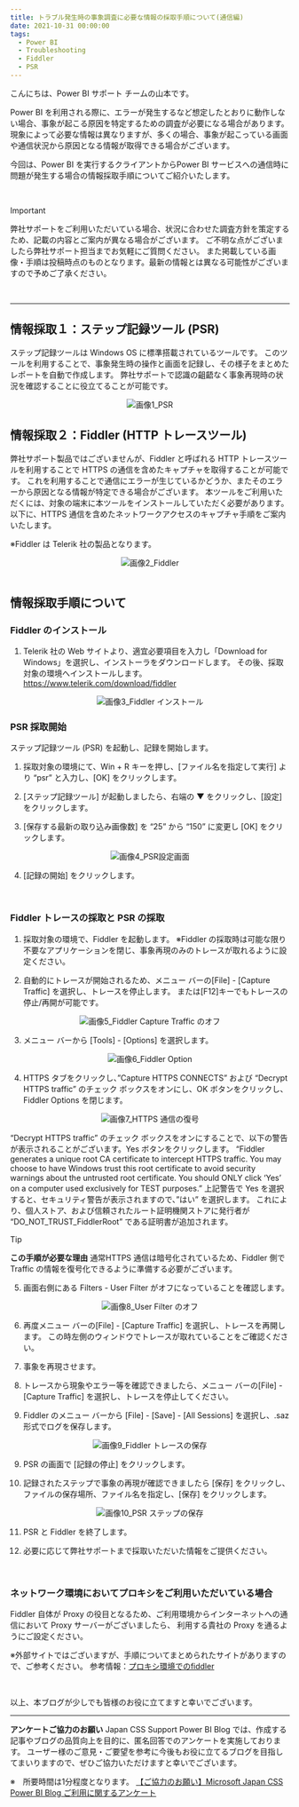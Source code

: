 ```yaml
---
title: トラブル発生時の事象調査に必要な情報の採取手順について(通信編)
date: 2021-10-31 00:00:00 
tags:
  - Power BI
  - Troubleshooting
  - Fiddler
  - PSR
---
```



こんにちは、Power BI サポート チームの山本です。 

Power BI を利用される際に、エラーが発生するなど想定したとおりに動作しない場合、事象が起こる原因を特定するための調査が必要になる場合があります。現象によって必要な情報は異なりますが、多くの場合、事象が起こっている画面や通信状況から原因となる情報が取得できる場合がございます。


今回は、Power BI を実行するクライアントからPower BI サービスへの通信時に問題が発生する場合の情報採取手順についてご紹介いたします。 

<!-- more -->

</br>

> [!IMPORTANT]
> 弊社サポートをご利用いただいている場合、状況に合わせた調査方針を策定するため、記載の内容とご案内が異なる場合がございます。
> ご不明な点がございましたら弊社サポート担当までお気軽にご質問ください。
> また掲載している画像・手順は投稿時点のものとなります。最新の情報とは異なる可能性がございますので予めご了承ください。


</br>


---

## 情報採取１：ステップ記録ツール (PSR) 

ステップ記録ツールは Windows OS に標準搭載されているツールです。
このツールを利用することで、事象発生時の操作と画面を記録し、その様子をまとめたレポートを自動で作成します。
弊社サポートで認識の齟齬なく事象再現時の状況を確認することに役立てることが可能です。

<div align="center">
<img src="pic0.png" alt="画像1_PSR" title="画像1_PSR">
</div>


## 情報採取２：Fiddler (HTTP トレースツール)

弊社サポート製品ではございませんが、Fiddler と呼ばれる HTTP トレースツールを利用することで HTTPS の通信を含めたキャプチャを取得することが可能です。
これを利用することで通信にエラーが生じているかどうか、またそのエラーから原因となる情報が特定できる場合がございます。
本ツールをご利用いただくには、対象の端末に本ツールをインストールしていただく必要があります。
以下に、HTTPS 通信を含めたネットワークアクセスのキャプチャ手順をご案内いたします。

※Fiddler は Telerik 社の製品となります。


<div align="center">
<img src="pic1.png" alt="画像2_Fiddler" title="画像2_Fiddler">
</div>



</br>

## 情報採取手順について

### Fiddler のインストール

1) Telerik 社の Web サイトより、適宜必要項目を入力し「Download for Windows」を選択し、インストーラをダウンロードします。
その後、採取対象の環境へインストールします。
https://www.telerik.com/download/fiddler

<div align="center">
<img src="pic7.png" alt="画像3_Fiddler インストール" title="画像3_Fiddler インストール">
</div>

### PSR 採取開始
ステップ記録ツール (PSR) を起動し、記録を開始します。

1) 採取対象の環境にて、Win + R キーを押し、[ファイル名を指定して実行] より “psr” と入力し、[OK] をクリックします。

2) [ステップ記録ツール] が起動しましたら、右端の ▼ をクリックし、[設定] をクリックします。

3) [保存する最新の取り込み画像数] を “25” から “150” に変更し [OK] をクリックします。

<div align="center">
<img src="pic2.png" alt="画像4_PSR設定画面" title="画像4_PSR設定画面">
</div>

4) [記録の開始] をクリックします。


</br>

### Fiddler トレースの採取と PSR の採取

1) 採取対象の環境で、Fiddler を起動します。
※Fiddler の採取時は可能な限り不要なアプリケーションを閉じ、事象再現のみのトレースが取れるように設定ください。

2) 自動的にトレースが開始されるため、メニュー バーの[File] - [Capture Traffic] を選択し、トレースを停止します。
または[F12]キーでもトレースの停止/再開が可能です。

<div align="center">
<img src="pic6.png" alt="画像5_Fiddler Capture Traffic のオフ" title="画像5_Fiddler Capture Traffic のオフ">
</div>

3) メニュー バーから [Tools] - [Options] を選択します。

<div align="center">
<img src="pic3.png" alt="画像6_Fiddler Option" title="画像6_Fiddler Option">
</div>

4) HTTPS タブをクリックし、”Capture HTTPS CONNECTS” および “Decrypt HTTPS traffic” のチェック ボックスをオンにし、OK ボタンをクリックし、Fiddler Options を閉じます。

<div align="center">
<img src="pic4.png" alt="画像7_HTTPS 通信の復号" title="画像7_HTTPS 通信の復号">
</div>

“Decrypt HTTPS traffic” のチェック ボックスをオンにすることで、以下の警告が表示されることがございます。Yes ボタンをクリックします。
“Fiddler generates a unique root CA certificate to intercept HTTPS traffic. You may choose to have Windows trust this root certificate to avoid security warnings about the untrusted root certificate. You should ONLY click ‘Yes’ on a computer used exclusively for TEST purposes.”
上記警告で Yes を選択すると、セキュリティ警告が表示されますので、”はい” を選択します。
これにより、個人ストア、および信頼されたルート証明機関ストアに発行者が “DO_NOT_TRUST_FiddlerRoot” である証明書が追加されます。

> [!TIP]
> <b>この手順が必要な理由</b>
> 通常HTTPS 通信は暗号化されているため、Fiddler 側でTraffic の情報を復号化できるように準備する必要がございます。


5) 画面右側にある Filters - User Filter がオフになっていることを確認します。

<div align="center">
<img src="pic5.png" alt="画像8_User Filter のオフ" title="画像8_User Filter のオフ">
</div>


6) 再度メニュー バーの[File] - [Capture Traffic] を選択し、トレースを再開します。
この時左側のウィンドウでトレースが取れていることをご確認ください。

7) 事象を再現させます。

8) トレースから現象やエラー等を確認できましたら、メニュー バーの[File] - [Capture Traffic] を選択し、トレースを停止してください。

9) Fiddler のメニュー バーから [File] - [Save] - [All Sessions] を選択し、.saz 形式でログを保存します。

<div align="center">
<img src="pic8.png" alt="画像9_Fiddler トレースの保存" title="画像9_Fiddler トレースの保存">
</div>

9) PSR の画面で [記録の停止] をクリックします。

10) 記録されたステップで事象の再現が確認できましたら [保存] をクリックし、ファイルの保存場所、ファイル名を指定し、[保存] をクリックします。

<div align="center">
<img src="pic9.png" alt="画像10_PSR ステップの保存" title="画像10_PSR ステップの保存">
</div>

11) PSR と Fiddler を終了します。

12) 必要に応じて弊社サポートまで採取いただいた情報をご提供ください。

</br>

### ネットワーク環境においてプロキシをご利用いただいている場合

Fiddler 自体が Proxy の役目となるため、ご利用環境からインターネットへの通信において Proxy サーバーがございましたら、
利用する貴社の Proxy を通るようにご設定ください。

※外部サイトではございますが、手順についてまとめられたサイトがありますので、ご参考ください。
参考情報：[プロキシ環境でのfiddler](http://did2.blog64.fc2.com/blog-entry-8.html)


</br>

以上、本ブログが少しでも皆様のお役に立てますと幸いでございます。

---

**アンケートご協力のお願い**
Japan CSS Support Power BI Blog では、作成する記事やブログの品質向上を目的に、匿名回答でのアンケートを実施しております。
ユーザー様のご意見・ご要望を参考に今後もお役に立てるブログを目指してまいりますので、ぜひご協力いただけますと幸いでございます。 

※　所要時間は1分程度となります。
[【ご協力のお願い】Microsoft Japan CSS Power BI Blog ご利用に関するアンケート](https://jpbap-sqlbi.github.io/blog/powerbi/pbi_blogsurvey2022/)